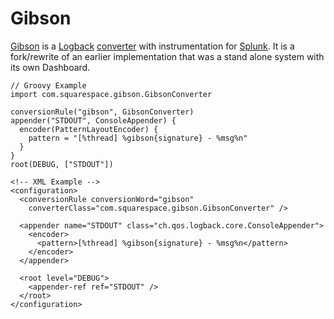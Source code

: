 # Gibson

[Gibson](http://en.wikipedia.org/wiki/Hackers_\(film\)) is a [Logback](http://logback.qos.ch) 
[converter](http://logback.qos.ch/manual/layouts.html#customConversionSpecifier) with instrumentation 
for [Splunk](http://www.splunk.com). It is a fork/rewrite of an earlier implementation that was a 
stand alone system with its own Dashboard.

```
// Groovy Example
import com.squarespace.gibson.GibsonConverter

conversionRule("gibson", GibsonConverter)
appender("STDOUT", ConsoleAppender) {
  encoder(PatternLayoutEncoder) {
    pattern = "[%thread] %gibson{signature} - %msg%n"
  }
}
root(DEBUG, ["STDOUT"])
```

```
<!-- XML Example -->
<configuration>
  <conversionRule conversionWord="gibson" 
    converterClass="com.squarespace.gibson.GibsonConverter" />
        
  <appender name="STDOUT" class="ch.qos.logback.core.ConsoleAppender">
    <encoder>
      <pattern>[%thread] %gibson{signature} - %msg%n</pattern>
    </encoder>
  </appender>

  <root level="DEBUG">
    <appender-ref ref="STDOUT" />
  </root>
</configuration>
```